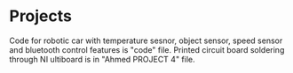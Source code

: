 # Projects
Code for robotic car with temperature sesnor, object sensor, speed sensor and bluetooth control features is "code" file.
Printed circuit board soldering through NI ultiboard is in "Ahmed PROJECT 4" file.
